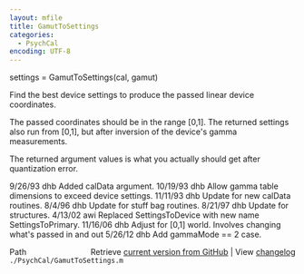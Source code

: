 ```yaml
---
layout: mfile
title: GamutToSettings
categories:
  - PsychCal
encoding: UTF-8
---
```


settings = GamutToSettings(cal, gamut)

Find the best device settings to produce
the passed linear device coordinates.

The passed coordinates should be in the range [0,1].
The returned settings also run from [0,1], but after
inversion of the device's gamma measurements.

The returned argument values is what you actually should
get after quantization error.

9/26/93    dhb   Added calData argument.
10/19/93   dhb   Allow gamma table dimensions to exceed device settings.
11/11/93   dhb   Update for new calData routines.
8/4/96     dhb   Update for stuff bag routines.
8/21/97    dhb   Update for structures.
4/13/02  awi   Replaced SettingsToDevice with new name SettingsToPrimary.
11/16/06   dhb   Adjust for [0,1] world.  Involves changing what's passed
                 in and out
5/26/12    dhb   Add gammaMode == 2 case.


<div class="code_header" style="text-align:right;">
  <span style="float:left;">Path&nbsp;&nbsp;</span> <span class="counter">Retrieve <a href=
  "https://raw.github.com/Psychtoolbox-3/Psychtoolbox-3/beta/./PsychCal/GamutToSettings.m">current version from GitHub</a> | View <a href=
  "https://github.com/Psychtoolbox-3/Psychtoolbox-3/commits/beta/./PsychCal/GamutToSettings.m">changelog</a></span>
</div>
<div class="code">
  <code>./PsychCal/GamutToSettings.m</code>
</div>
